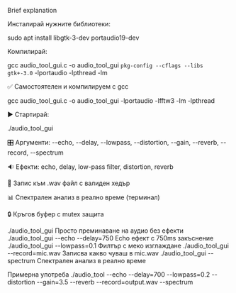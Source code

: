 Brief explanation


Инсталирай нужните библиотеки:

sudo apt install libgtk-3-dev portaudio19-dev

Компилирай:

gcc audio_tool_gui.c -o audio_tool_gui `pkg-config --cflags --libs gtk+-3.0` -lportaudio -lpthread -lm

✅ Самостоятелен и компилируем с gcc

gcc audio_tool_gui.c -o audio_tool_gui -lportaudio -lfftw3 -lm -lpthread

▶️ Стартирай:

./audio_tool_gui


🎛️ Аргументи: --echo, --delay, --lowpass, --distortion, --gain, --reverb, --record, --spectrum

🔉 Ефекти: echo, delay, low-pass filter, distortion, reverb

💾 Запис към .wav файл с валиден хедър

📊 Спектрален анализ в реално време (терминал)

🔒 Кръгов буфер с mutex защита


./audio_tool_gui	Просто преминаване на аудио без ефекти
./audio_tool_gui    --echo --delay=750	Echo ефект с 750ms закъснение
./audio_tool_gui    --lowpass=0.1	Филтър с меко изглаждане
./audio_tool_gui    --record=mic.wav	Записва какво чуваш в mic.wav
./audio_tool_gui    --spectrum	Спектрален анализ в реално време

Примерна употреба
./audio_tool --echo --delay=700 --lowpass=0.2 --distortion --gain=3.5 --reverb --record=output.wav --spectrum
